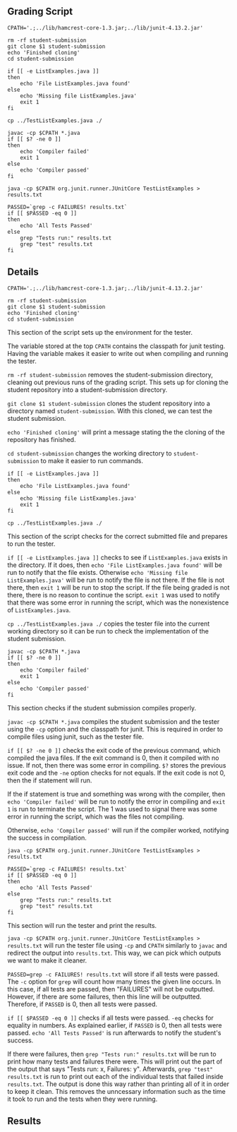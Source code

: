 ## Grading Script
```
CPATH='.;../lib/hamcrest-core-1.3.jar;../lib/junit-4.13.2.jar'

rm -rf student-submission
git clone $1 student-submission
echo 'Finished cloning'
cd student-submission

if [[ -e ListExamples.java ]]
then
    echo 'File ListExamples.java found'
else
    echo 'Missing file ListExamples.java'
    exit 1
fi

cp ../TestListExamples.java ./

javac -cp $CPATH *.java
if [[ $? -ne 0 ]]
then
    echo 'Compiler failed'
    exit 1
else
    echo 'Compiler passed'
fi

java -cp $CPATH org.junit.runner.JUnitCore TestListExamples > results.txt

PASSED=`grep -c FAILURES! results.txt`
if [[ $PASSED -eq 0 ]]
then
    echo 'All Tests Passed'
else
    grep "Tests run:" results.txt
    grep "test" results.txt
fi
```
## Details
```
CPATH='.;../lib/hamcrest-core-1.3.jar;../lib/junit-4.13.2.jar'

rm -rf student-submission
git clone $1 student-submission
echo 'Finished cloning'
cd student-submission
```
This section of the script sets up the environment for the tester.

The variable stored at the top `CPATH` contains the classpath for junit testing. Having the variable makes it easier to write out when compiling and running the tester.

`rm -rf student-submission` removes the student-submission directory, cleaning out previous runs of the grading script. This sets up for cloning the student repository into a student-submission directory.

`git clone $1 student-submission` clones the student repository into a directory named `student-submission`. With this cloned, we can test the student submission.

`echo 'Finished cloning'` will print a message stating the the cloning of the repository has finished.

`cd student-submission` changes the working directory to `student-submission` to make it easier to run commands.

```
if [[ -e ListExamples.java ]]
then
    echo 'File ListExamples.java found'
else
    echo 'Missing file ListExamples.java'
    exit 1
fi

cp ../TestListExamples.java ./
```
This section of the script checks for the correct submitted file and prepares to run the tester.

`if [[ -e ListExamples.java ]]` checks to see if `ListExamples.java` exists in the directory. If it does, then `echo 'File ListExamples.java found'` will be run to notify that the file exists. Otherwise `echo 'Missing file ListExamples.java'` will be run to notify the file is not there. If the file is not there, then `exit 1` will be run to stop the script. If the file being graded is not there, there is no reason to continue the script. `exit 1` was used to notify that there was some error in running the script, which was the nonexistence of `ListExamples.java`.

`cp ../TestListExamples.java ./` copies the tester file into the current working directory so it can be run to check the implementation of the student submission.

```
javac -cp $CPATH *.java
if [[ $? -ne 0 ]]
then
    echo 'Compiler failed'
    exit 1
else
    echo 'Compiler passed'
fi
```
This section checks if the student submission compiles properly.

`javac -cp $CPATH *.java` compiles the student submission and the tester using the `-cp` option and the classpath for junit. This is required in order to compile files using junit, such as the tester file.

`if [[ $? -ne 0 ]]` checks the exit code of the previous command, which compiled the java files. If the exit command is 0, then it compiled with no issue. If not, then there was some error in compiling. `$?` stores the previous exit code and the `-ne` option checks for not equals. If the exit code is not 0, then the if statement will run.

If the if statement is true and something was wrong with the compiler, then `echo 'Compiler failed'` will be run to notify the error in compiling and `exit 1` is run to terminate the script. The 1 was used to signal there was some error in running the script, which was the files not compiling.

Otherwise, `echo 'Compiler passed'` will run if the compiler worked, notifying the success in compilation.

```
java -cp $CPATH org.junit.runner.JUnitCore TestListExamples > results.txt

PASSED=`grep -c FAILURES! results.txt`
if [[ $PASSED -eq 0 ]]
then
    echo 'All Tests Passed'
else
    grep "Tests run:" results.txt
    grep "test" results.txt
fi
```
This section will run the tester and print the results.

`java -cp $CPATH org.junit.runner.JUnitCore TestListExamples > results.txt` will run the tester file using `-cp` and `CPATH` similarly to `javac` and redirect the output into `results.txt`. This way, we can pick which outputs we want to make it cleaner.

``PASSED=grep -c FAILURES! results.txt`` will store if all tests were passed. The `-c` option for `grep` will count how many times the given line occurs. In this case, if all tests are passed, then "FAILURES" will not be outputted. However, if there are some failures, then this line will be outputted. Therefore, if `PASSED` is 0, then all tests were passed.

`if [[ $PASSED -eq 0 ]]` checks if all tests were passed. `-eq` checks for equality in numbers. As explained earlier, if `PASSED` is 0, then all tests were passed. `echo 'All Tests Passed'` is run afterwards to notify the student's success.

If there were failures, then `grep "Tests run:" results.txt` will be run to print how many tests and failures there were. This will print out the part of the output that says "Tests run: x, Failures: y". Afterwards, `grep "test" results.txt` is run to print out each of the individual tests that failed inside `results.txt`. The output is done this way rather than printing all of it in order to keep it clean. This removes the unncessary information such as the time it took to run and the tests when they were running.
## Results
